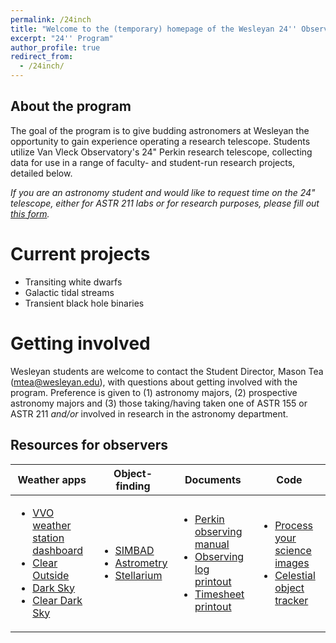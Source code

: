 ```yaml
---
permalink: /24inch
title: "Welcome to the (temporary) homepage of the Wesleyan 24'' Observing Program!"
excerpt: "24'' Program"
author_profile: true
redirect_from: 
  - /24inch/
---
```


## About the program
The goal of the program is to give budding astronomers at Wesleyan the opportunity to gain experience operating a research telescope. Students utilize Van Vleck Observatory's 24" Perkin research telescope, collecting data for use in a range of faculty- and student-run research projects, detailed below.

*If you are an astronomy student and would like to request time on the 24" telescope, either for ASTR 211 labs or for research purposes, please fill out [this form](https://docs.google.com/forms/d/e/1FAIpQLScMn7RQEd4paIEX8NGl-RFvgRU78goxKI_uZwzgIcnM2LuqRw/viewform).*

# Current projects
* Transiting white dwarfs
* Galactic tidal streams
* Transient black hole binaries

# Getting involved
Wesleyan students are welcome to contact the Student Director, Mason Tea (mtea@wesleyan.edu), with questions about getting involved with the program. Preference is given to (1) astronomy majors, (2) prospective astronomy majors and (3) those taking/having taken one of ASTR 155 or ASTR 211 <i>and/or</i> involved in research in the astronomy department.

## Resources for observers
| Weather apps | Object-finding | Documents | Code |
| ------------ |:--------------:|:---------:|:----:|
| <ul align=left><li>[VVO weather station dashboard]()</li><li>[Clear Outside](https://clearoutside.com/forecast/41.56/-72.65)</li><li>[Dark Sky](https://darksky.net/forecast/41.5311,-72.6449/us12/en)</li><li>[Clear Dark Sky](https://www.cleardarksky.com/c/VnVlckCTkey.html?1)</li></ul> | <ul align=left><li>[SIMBAD](http://simbad.u-strasbg.fr/simbad/)</li><li>[Astrometry](http://nova.astrometry.net/)</li><li>[Stellarium](http://simbad.u-strasbg.fr/simbad/)</li></ul> | <ul align=left><li>[Perkin observing manual](https://mvtea.github.io/files/24inch_obs_manual.pdf)</li><li>[Observing log printout]()</li><li>[Timesheet printout]()</li></ul> | <ul align=left><li>[Process your science images]()</li><li>[Celestial object tracker]()</li></ul> |


